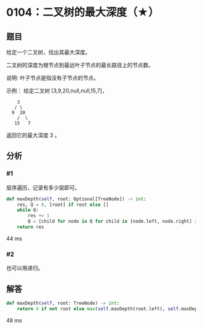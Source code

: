# 0104：二叉树的最大深度（★）


## 题目

给定一个二叉树，找出其最大深度。

二叉树的深度为根节点到最远叶子节点的最长路径上的节点数。

说明: 叶子节点是指没有子节点的节点。

示例：
给定二叉树 [3,9,20,null,null,15,7]，

        3
       / \
      9  20
        /  \
       15   7

返回它的最大深度 3 。


## 分析

### #1

层序遍历，记录有多少层即可。

```python
def maxDepth(self, root: Optional[TreeNode]) -> int:
    res, Q = 0, [root] if root else []
    while Q:
        res += 1
        Q = [child for node in Q for child in [node.left, node.right] if child]
    return res
```
44 ms

### #2

也可以用递归。

## 解答

```python
def maxDepth(self, root: TreeNode) -> int:
	return 0 if not root else max(self.maxDepth(root.left), self.maxDepth(root.right)) + 1
```
48 ms

